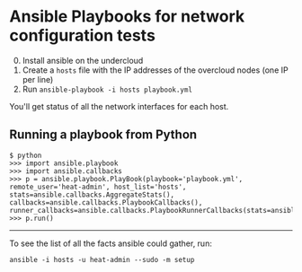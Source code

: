 # Ansible Playbooks for network configuration tests #

0. Install ansible on the undercloud
1. Create a `hosts` file with the IP addresses of the overcloud nodes (one IP per line)
2. Run `ansible-playbook -i hosts playbook.yml`

You'll get status of all the network interfaces for each host.


## Running a playbook from Python ##

    $ python
    >>> import ansible.playbook
    >>> import ansible.callbacks
    >>> p = ansible.playbook.PlayBook(playbook='playbook.yml', remote_user='heat-admin', host_list='hosts', stats=ansible.callbacks.AggregateStats(), callbacks=ansible.callbacks.PlaybookCallbacks(), runner_callbacks=ansible.callbacks.PlaybookRunnerCallbacks(stats=ansible.callbacks.AggregateStats()))
    >>> p.run()


---

To see the list of all the facts ansible could gather, run:

    ansible -i hosts -u heat-admin --sudo -m setup

